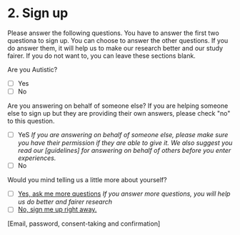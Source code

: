 # 2. Sign up 

Please answer the following questions. You have to answer the first two questiona to sign up. You can choose to answer the other questions. If you do answer them, it will help us to make our research better and our study fairer. If you do not want to, you can leave these sections blank. 

Are you Autistic? 
- [ ] Yes
- [ ] No

Are you answering on behalf of someone else? If you are helping someone else to sign up but they are providing their own answers, please check "no" to this question.
- [ ] YeS
*If you are answering on behalf of someone else, please make sure you have their permission if they are able to give it. We also suggest you read our [guidelines] for answering on behalf of others before you enter experiences.* 
- [ ] No

Would you mind telling us a little more about yourself? 
- [ ] [Yes, ask me more questions]()
*If you answer more questions, you will help us do better and fairer research*
- [ ] [No, sign me up right away.](https://hackmd.io/S-4fFP7ITBGuum3BZ2aK0A#Sign-Up-Confirmation)

[Email, password, consent-taking and confirmation]
